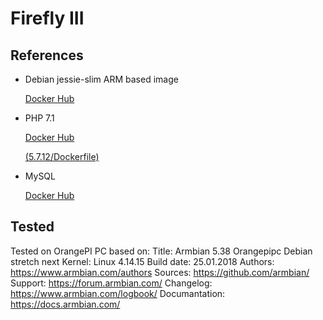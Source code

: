 # Firefly III

## References

  * Debian jessie-slim ARM based image

	[Docker Hub](https://hub.docker.com/r/arm32v7/debian/)

  * PHP 7.1

	[Docker Hub](https://hub.docker.com/_/php/)

	[(5.7.12/Dockerfile)](https://github.com/docker-library/php/blob/f504394473ea762a02a707325a9114df02987e71/7.1/jessie/apache/Dockerfile)

  * MySQL

	[Docker Hub](https://hub.docker.com/r/beercan1989/arm-mysql/)

## Tested
  Tested on OrangePI PC based on:
  Title:			Armbian 5.38 Orangepipc Debian stretch next
  Kernel:			Linux 4.14.15
  Build date:		        25.01.2018
  Authors:		        https://www.armbian.com/authors
  Sources: 		        https://github.com/armbian/
  Support: 		        https://forum.armbian.com/
  Changelog: 		        https://www.armbian.com/logbook/
  Documantation:		https://docs.armbian.com/
